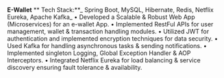 **E-Wallet**
** Tech Stack:**_ Spring Boot, MySQL, Hibernate, Redis, Netflix Eureka, Apache Kafka_
• Developed a Scalable & Robust Web App (Microservices) for an e-wallet App.
• Implemented RestFul APIs for user management, wallet & transaction handling modules.
• Utilized JWT for authentication and implemented encryption techniques for data security.
• Used Kafka for handling asynchronous tasks & sending notifications.
• Implemented singleton Logging, Global Exception Handler & AOP Interceptors.
• Integrated Netflix Eureka for load balancing & service discovery ensuring fault tolerance & availability.
